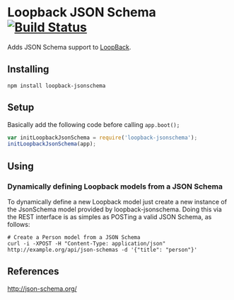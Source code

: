 # Loopback JSON Schema [![Build Status](https://travis-ci.org/globocom/loopback-jsonschema.png?branch=master)](https://travis-ci.org/globocom/loopback-jsonschema)

Adds JSON Schema support to [LoopBack](https://github.com/strongloop/loopback).

## Installing

```
npm install loopback-jsonschema
```

## Setup

Basically add the following code before calling `app.boot();`

```js
var initLoopbackJsonSchema = require('loopback-jsonschema');
initLoopbackJsonSchema(app);
```

## Using

### Dynamically defining Loopback models from a JSON Schema

To dynamically define a new Loopback model just create a new instance of the JsonSchema model provided by loopback-jsonschema. Doing this via the REST interface is as simples as POSTing a valid JSON Schema, as follows:

```
# Create a Person model from a JSON Schema
curl -i -XPOST -H "Content-Type: application/json" http://example.org/api/json-schemas -d '{"title": "person"}'
```

## References

http://json-schema.org/
